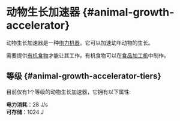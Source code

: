 # 动物生长加速器 {#animal-growth-accelerator}

动物生长加速器是一种[电力机器](/Electric-Machines#machines)。它可以加速幼年动物的生长。

需要提供[有机食物](/Miscellaneous-Items)才能让其工作。有机食物可以在[食品加工机](/Food-Fabricator)中制作。

## 等级 {#animal-growth-accelerator-tiers}

目前仅有1个等级的动物生长加速器，它拥有以下属性:

**电力消耗**：28 J/s  
**可存储**：1024 J  
